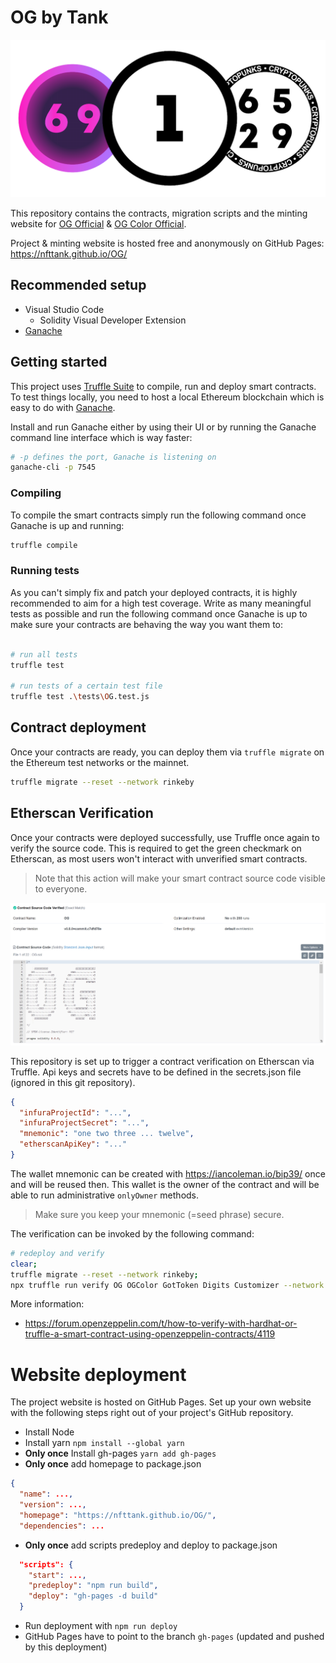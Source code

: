 # OG by Tank

![OG banner](src/assets/Banner.png)

This repository contains the contracts, migration scripts and the minting website for [OG Official](https://opensea.io/collection/og-nft-official) & [OG Color Official](https://opensea.io/collection/ogcolor-nft-official).

Project & minting website is hosted free and anonymously on GitHub Pages: https://nfttank.github.io/OG/

## Recommended setup

- Visual Studio Code
  - Solidity Visual Developer Extension
- [Ganache](https://trufflesuite.com/ganache/)

## Getting started

This project uses [Truffle Suite](https://trufflesuite.com/) to compile, run and deploy smart contracts. To test things locally, you need to host a local Ethereum blockchain which is easy to do with [Ganache](https://trufflesuite.com/ganache/).

Install and run Ganache either by using their UI or by running the Ganache command line interface which is way faster:

```bash
# -p defines the port, Ganache is listening on
ganache-cli -p 7545
```

### Compiling

To compile the smart contracts simply run the following command once Ganache is up and running:

```bash
truffle compile
```

### Running tests

As you can't simply fix and patch your deployed contracts, it is highly recommended to aim for a high test coverage. Write as many meaningful tests as possible and run the following command once Ganache is up to make sure your contracts are behaving the way you want them to:

```bash

# run all tests
truffle test

# run tests of a certain test file
truffle test .\tests\OG.test.js
```

## Contract deployment

Once your contracts are ready, you can deploy them via `truffle migrate` on the Ethereum test networks or the mainnet.

```bash
truffle migrate --reset --network rinkeby
```

## Etherscan Verification

Once your contracts were deployed successfully, use Truffle once again to verify the source code. This is required to get the green checkmark on Etherscan, as most users won't interact with unverified smart contracts.

> Note that this action will make your smart contract source code visible to everyone.

![Verified contract on Etherscan](src/assets/Verified.jpg)

This repository is set up to trigger a contract verification on Etherscan via Truffle.
Api keys and secrets have to be defined in the secrets.json file (ignored in this git repository).

```json
{
  "infuraProjectId": "...",
  "infuraProjectSecret": "...",
  "mnemonic": "one two three ... twelve",
  "etherscanApiKey": "..."
}
```
The wallet mnemonic can be created with https://iancoleman.io/bip39/ once and will be reused then. This wallet is the owner of the contract and will be able to run administrative `onlyOwner` methods.

> Make sure you keep your mnemonic (=seed phrase) secure.

The verification can be invoked by the following command:

```bash
# redeploy and verify
clear;
truffle migrate --reset --network rinkeby;
npx truffle run verify OG OGColor GotToken Digits Customizer --network rinkeby
```

More information:
 - https://forum.openzeppelin.com/t/how-to-verify-with-hardhat-or-truffle-a-smart-contract-using-openzeppelin-contracts/4119

# Website deployment

The project website is hosted on GitHub Pages.
Set up your own website with the following steps right out of your project's GitHub repository.

- Install Node
- Install yarn `npm install --global yarn`
- **Only once** Install gh-pages `yarn add gh-pages`
- **Only once** add homepage to package.json
```json
{
  "name": ...,
  "version": ...,
  "homepage": "https://nfttank.github.io/OG/",
  "dependencies": ...
```
- **Only once** add scripts predeploy and deploy to package.json
```json
  "scripts": {
    "start": ...,
    "predeploy": "npm run build",
    "deploy": "gh-pages -d build"
  }
```
- Run deployment with `npm run deploy`
- GitHub Pages have to point to the branch `gh-pages` (updated and pushed by this deployment)
